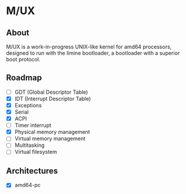 # M/UX
## About
M/UX is a work-in-progress UNIX-like kernel for amd64 processors, designed to run with the limine bootloader, a bootloader with a superior boot protocol.
## Roadmap
- [ ] GDT (Global Descriptor Table)
- [X] IDT (Interrupt Descriptor Table)
- [X] Exceptions
- [X] Serial
- [X] ACPI
- [ ] Timer interrupt
- [X] Physical memory management
- [ ] Virtual memory management
- [ ] Multitasking
- [ ] Virtual filesystem
## Architectures
- [X] amd64-pc